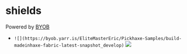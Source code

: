 # shields

Powered by [BYOB](https://github.com/marketplace/actions/bring-your-own-badge)

- `![](https://byob.yarr.is/EliteMasterEric/Pickhaxe-Samples/build-madeinhaxe-fabric-latest-snapshot_develop)` ![](https://byob.yarr.is/EliteMasterEric/Pickhaxe-Samples/build-madeinhaxe-fabric-latest-snapshot_develop)
